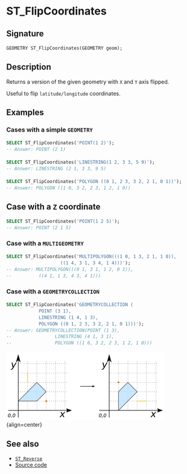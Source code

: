 # ST_FlipCoordinates

## Signature

```sql
GEOMETRY ST_FlipCoordinates(GEOMETRY geom);
```

## Description

Returns a version of the given geometry with `X` and `Y` axis flipped. 

Useful to flip `latitude/longitude` coordinates.

## Examples

### Cases with a simple `GEOMETRY`

```sql
SELECT ST_FlipCoordinates('POINT(1 2)');
-- Answer: POINT (2 1)

SELECT ST_FlipCoordinates('LINESTRING(1 2, 3 3, 5 9)');
-- Answer: LINESTRING (2 1, 3 3, 9 5)

SELECT ST_FlipCoordinates('POLYGON ((0 1, 2 3, 3 2, 2 1, 0 1))');
-- Answer: POLYGON ((1 0, 3 2, 2 3, 1 2, 1 0))
```

## Case with a `Z` coordinate
```sql
SELECT ST_FlipCoordinates('POINT(1 2 5)');
-- Answer: POINT (2 1 5)
```

### Case with a `MULTIGEOMETRY`

```sql
SELECT ST_FlipCoordinates('MULTIPOLYGON(((1 0, 1 3, 2 1, 1 0)), 
  					((1 4, 3 1, 3 4, 1 4)))');
-- Answer: MULTIPOLYGON(((0 1, 3 1, 1 2, 0 1)), 
--			((4 1, 1 3, 4 3, 4 1)))
```

### Case with a `GEOMETRYCOLLECTION`

```sql
SELECT ST_FlipCoordinates('GEOMETRYCOLLECTION (
			POINT (3 1), 
			LINESTRING (1 4, 1 3), 
			POLYGON ((0 1, 2 3, 3 2, 2 1, 0 1)))');
-- Answer: GEOMETRYCOLLECTION(POINT (1 3), 
--			      LINESTRING (4 1, 3 1), 
--			      POLYGON ((1 0, 3 2, 2 3, 1 2, 1 0)))
```

![](./ST_FlipCoordinates.png){align=center}


## See also

* [`ST_Reverse`](../ST_Reverse)
* <a href="https://github.com/orbisgis/h2gis/blob/master/h2gis-functions/src/main/java/org/h2gis/functions/spatial/edit/ST_FlipCoordinates.java" target="_blank">Source code</a>
